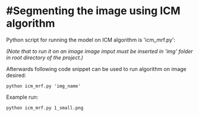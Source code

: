 #Segmenting the image using ICM algorithm
=========================================

Python script for running the model on ICM algorithm is 'icm_mrf.py':

_(Note that to run it on an image image imput must be inserted in 'img' folder in root directory of the project.)_

Afterwards following code snippet can be used to run algorithm on image desired:

`python icm_mrf.py 'img_name'`

Example run:

`python icm_mrf.py 1_small.png`

